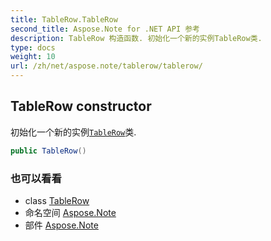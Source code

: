 ```yaml
---
title: TableRow.TableRow
second_title: Aspose.Note for .NET API 参考
description: TableRow 构造函数. 初始化一个新的实例TableRow类.
type: docs
weight: 10
url: /zh/net/aspose.note/tablerow/tablerow/
---
```

## TableRow constructor

初始化一个新的实例[`TableRow`](../)类.

```csharp
public TableRow()
```

### 也可以看看

* class [TableRow](../)
* 命名空间 [Aspose.Note](../../tablerow/)
* 部件 [Aspose.Note](../../../)


